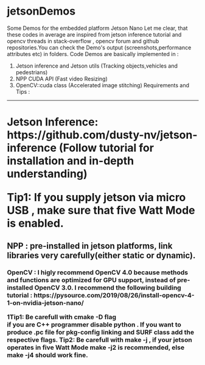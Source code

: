 # jetsonDemos
Some Demos for the embedded platform Jetson Nano 
Let me clear, that these codes in average are inspired from jetson inference tutorial and opencv threads in stack-overflow , opencv forum and github repositories.You can check the  Demo's output (screenshots,performance attributes etc) in  folders.
Code Demos are basically implemented in : 
  1. Jetson inference and Jetson utils (Tracking objects,vehicles and pedestrians)
  2. NPP CUDA API (Fast video Resizing)
  3. OpenCV::cuda class (Accelerated image stitching)
Requirements and Tips  : 
 ---------------------------------------------------------------------------------------------------------------------------------------
 <h1>Jetson Inference:
    https://github.com/dusty-nv/jetson-inference (Follow tutorial for installation and in-depth understanding)

  Tip1:  If you supply jetson via micro USB , make sure that five Watt Mode is enabled.
 
 <h2>NPP :
    pre-installed in jetson platforms, link libraries very carefully(either static or dynamic).
 
 <h3>OpenCV :
    I higly recommend OpenCV 4.0 because methods and functions are optimized for GPU support, instead of pre-installed OpenCV 3.0.
 I recommend the following building tutorial : https://pysource.com/2019/08/26/install-opencv-4-1-on-nvidia-jetson-nano/
 
  1Tip1:  Be carefull with cmake -D flag  
 if you are C++ programmer disable python . If you want to produce .pc file for pkg-config linking and SURF class add the respective  flags. 
 Tip2:  Be carefull with make -j , if your jetson operates in five Watt Mode make -j2  is recommended, else make -j4 should work fine.
